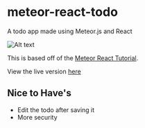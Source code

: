 # meteor-react-todo
A todo app made using Meteor.js and React

![Alt text](/../images/images/meteor-app.jpg?raw=true "Preview")

This is based off of the [Meteor React Tutorial](https://www.meteor.com/tutorials/react/creating-an-app). 

View the live version [here](https://meteor-react-todo-app.herokuapp.com/)

## Nice to Have's

- Edit the todo after saving it
- More security
